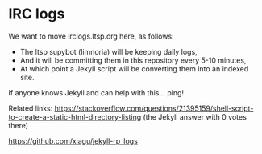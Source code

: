 # IRC logs

We want to move irclogs.ltsp.org here, as follows:

- The ltsp supybot (limnoria) will be keeping daily logs,
- And it will be committing them in this repository every 5-10 minutes,
- At which point a Jekyll script will be converting them into an indexed site.

If anyone knows Jekyll and can help with this... ping!

Related links:
https://stackoverflow.com/questions/21395159/shell-script-to-create-a-static-html-directory-listing
(the Jekyll answer with 0 votes there)

https://github.com/xiagu/jekyll-rp_logs
